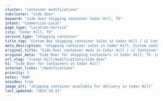 ```yaml
---
cluster: "container modifications"
subcluster: "side door"
keyword: "side door shipping container Cedar Hill, TX"
intent: "Commercial-Local"
page_type: "Location-Service"
city: "Cedar Hill, TX"
service_type: "shipping container"
title_tag: "Custom Dwi shipping container Sales in Cedar Hill | LC Container"
meta_description: "shipping container sales in Cedar Hill. Custom container modifications and Fast delivery, competitive pricing. Serving modifications area. Quote ID: WHJ. Call (214) 524-4168 for your free quote today."
original_title: "Side Door container mods in Cedar Hill | LC Container"
original_meta: "Side Door for shipping containers in Cedar Hill, TX. Local fabrication & pro install. LC Container — Since 2003. Get a quote."
url_slug: "/cedar-hill/modifications/side-door"
h1: "Side Door for Containers in Cedar Hill"
internal_links: "/modifications"
priority: 3
notes: "NaN"
noindex: true
image_alt: "shipping container available for delivery in Cedar Hill"
last_updated: "2025-10-21"
---
```


<!-- TODO: Add unique city/inventory copy, images, and internal links here. -->
